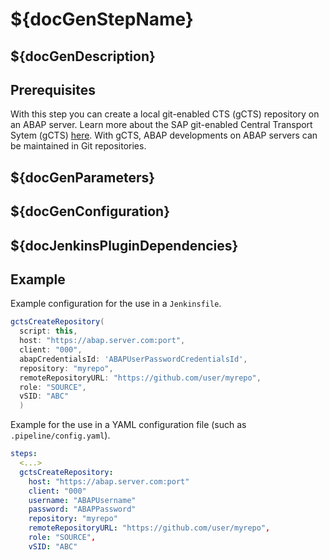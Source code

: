 # ${docGenStepName}

## ${docGenDescription}

## Prerequisites

With this step you can create a local git-enabled CTS (gCTS) repository on an ABAP server.
Learn more about the SAP git-enabled Central Transport Sytem (gCTS) [here](https://help.sap.com/viewer/4a368c163b08418890a406d413933ba7/201909.001/en-US/f319b168e87e42149e25e13c08d002b9.html). With gCTS, ABAP developments on ABAP servers can be maintained in Git repositories.

## ${docGenParameters}

## ${docGenConfiguration}

## ${docJenkinsPluginDependencies}

## Example

Example configuration for the use in a `Jenkinsfile`.

```groovy
gctsCreateRepository(
  script: this,
  host: "https://abap.server.com:port",
  client: "000",
  abapCredentialsId: 'ABAPUserPasswordCredentialsId',
  repository: "myrepo",
  remoteRepositoryURL: "https://github.com/user/myrepo",
  role: "SOURCE",
  vSID: "ABC"
  )
```

Example for the use in a YAML configuration file (such as `.pipeline/config.yaml`).

```yaml
steps:
  <...>
  gctsCreateRepository:
    host: "https://abap.server.com:port"
    client: "000"
    username: "ABAPUsername"
    password: "ABAPPassword"
    repository: "myrepo"
    remoteRepositoryURL: "https://github.com/user/myrepo",
    role: "SOURCE",
    vSID: "ABC"
```
